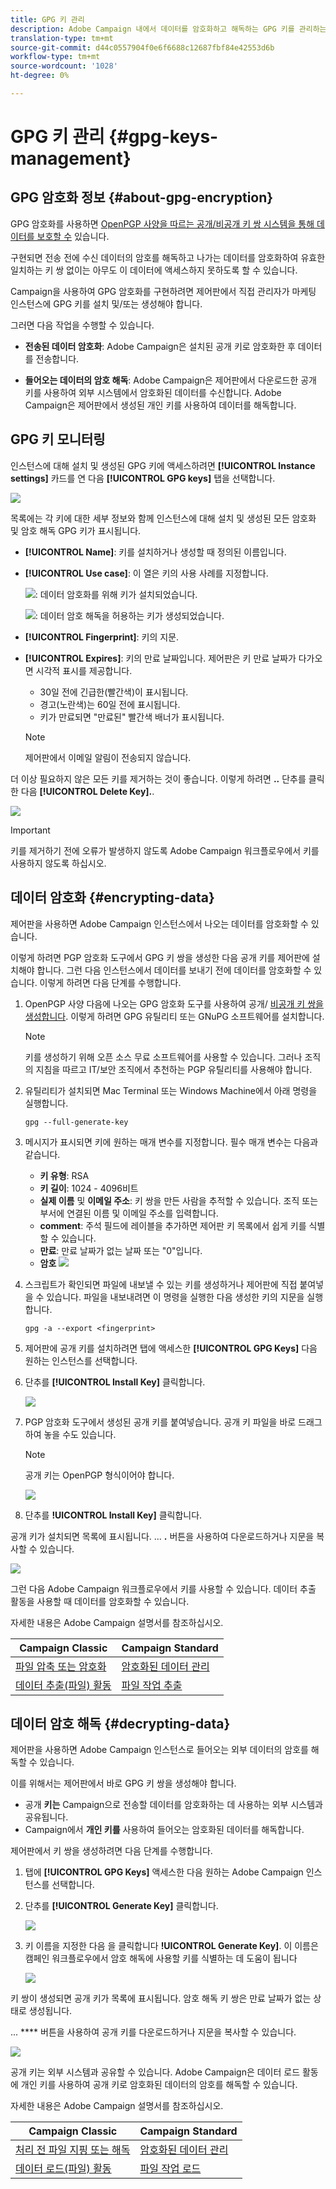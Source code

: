 ```yaml
---
title: GPG 키 관리
description: Adobe Campaign 내에서 데이터를 암호화하고 해독하는 GPG 키를 관리하는 방법을 알아봅니다.
translation-type: tm+mt
source-git-commit: d44c0557904f0e6f6688c12687fbf84e42553d6b
workflow-type: tm+mt
source-wordcount: '1028'
ht-degree: 0%

---
```



# GPG 키 관리 {#gpg-keys-management}

## GPG 암호화 정보 {#about-gpg-encryption}

GPG 암호화를 사용하면 [OpenPGP 사양을 따르는 공개/비공개 키 쌍 시스템을 통해 데이터를 보호할 수](https://www.openpgp.org/about/standard/) 있습니다.

구현되면 전송 전에 수신 데이터의 암호를 해독하고 나가는 데이터를 암호화하여 유효한 일치하는 키 쌍 없이는 아무도 이 데이터에 액세스하지 못하도록 할 수 있습니다.

Campaign을 사용하여 GPG 암호화를 구현하려면 제어판에서 직접 관리자가 마케팅 인스턴스에 GPG 키를 설치 및/또는 생성해야 합니다.

그러면 다음 작업을 수행할 수 있습니다.

* **전송된 데이터 암호화**: Adobe Campaign은 설치된 공개 키로 암호화한 후 데이터를 전송합니다.

* **들어오는 데이터의 암호 해독**: Adobe Campaign은 제어판에서 다운로드한 공개 키를 사용하여 외부 시스템에서 암호화된 데이터를 수신합니다. Adobe Campaign은 제어판에서 생성된 개인 키를 사용하여 데이터를 해독합니다.

## GPG 키 모니터링

인스턴스에 대해 설치 및 생성된 GPG 키에 액세스하려면 **[!UICONTROL Instance settings]** 카드를 연 다음 **[!UICONTROL GPG keys]** 탭을 선택합니다.

![](assets/gpg_list.png)

목록에는 각 키에 대한 세부 정보와 함께 인스턴스에 대해 설치 및 생성된 모든 암호화 및 암호 해독 GPG 키가 표시됩니다.

* **[!UICONTROL Name]**: 키를 설치하거나 생성할 때 정의된 이름입니다.
* **[!UICONTROL Use case]**: 이 열은 키의 사용 사례를 지정합니다.

   ![](assets/gpg_icon_encrypt.png): 데이터 암호화를 위해 키가 설치되었습니다.

   ![](assets/gpg_icon_decrypt.png): 데이터 암호 해독을 허용하는 키가 생성되었습니다.

* **[!UICONTROL Fingerprint]**: 키의 지문.
* **[!UICONTROL Expires]**: 키의 만료 날짜입니다. 제어판은 키 만료 날짜가 다가오면 시각적 표시를 제공합니다.

   * 30일 전에 긴급한(빨간색)이 표시됩니다.
   * 경고(노란색)는 60일 전에 표시됩니다.
   * 키가 만료되면 &quot;만료된&quot; 빨간색 배너가 표시됩니다.
   >[!NOTE]
   >
   >제어판에서 이메일 알림이 전송되지 않습니다.

더 이상 필요하지 않은 모든 키를 제거하는 것이 좋습니다. 이렇게 하려면 **..** 단추를 클릭한 다음 **[!UICONTROL Delete Key].**.

![](assets/gpg_delete.png)

>[!IMPORTANT]
>
>키를 제거하기 전에 오류가 발생하지 않도록 Adobe Campaign 워크플로우에서 키를 사용하지 않도록 하십시오.

## 데이터 암호화 {#encrypting-data}

제어판을 사용하면 Adobe Campaign 인스턴스에서 나오는 데이터를 암호화할 수 있습니다.

이렇게 하려면 PGP 암호화 도구에서 GPG 키 쌍을 생성한 다음 공개 키를 제어판에 설치해야 합니다. 그런 다음 인스턴스에서 데이터를 보내기 전에 데이터를 암호화할 수 있습니다. 이렇게 하려면 다음 단계를 수행합니다.

1. OpenPGP 사양 다음에 나오는 GPG 암호화 도구를 사용하여 공개/ [비공개 키 쌍을 생성합니다](https://www.openpgp.org/about/standard/). 이렇게 하려면 GPG 유틸리티 또는 GNuPG 소프트웨어를 설치합니다.

   >[!NOTE]
   >
   >키를 생성하기 위해 오픈 소스 무료 소프트웨어를 사용할 수 있습니다. 그러나 조직의 지침을 따르고 IT/보안 조직에서 추천하는 PGP 유틸리티를 사용해야 합니다.

1. 유틸리티가 설치되면 Mac Terminal 또는 Windows Machine에서 아래 명령을 실행합니다.

   `gpg --full-generate-key`

1. 메시지가 표시되면 키에 원하는 매개 변수를 지정합니다. 필수 매개 변수는 다음과 같습니다.

   * **키 유형**: RSA
   * **키 길이**: 1024 - 4096비트
   * **실제 이름** 및 **이메일 주소**: 키 쌍을 만든 사람을 추적할 수 있습니다. 조직 또는 부서에 연결된 이름 및 이메일 주소를 입력합니다.
   * **comment**: 주석 필드에 레이블을 추가하면 제어판 키 목록에서 쉽게 키를 식별할 수 있습니다.
   * **만료**: 만료 날짜가 없는 날짜 또는 &quot;0&quot;입니다.
   * **암호**
   ![](assets/gpg_command.png)

1. 스크립트가 확인되면 파일에 내보낼 수 있는 키를 생성하거나 제어판에 직접 붙여넣을 수 있습니다. 파일을 내보내려면 이 명령을 실행한 다음 생성한 키의 지문을 실행합니다.

   `gpg -a --export <fingerprint>`

1. 제어판에 공개 키를 설치하려면 탭에 액세스한 **[!UICONTROL GPG Keys]** 다음 원하는 인스턴스를 선택합니다.

1. 단추를 **[!UICONTROL Install Key]** 클릭합니다.

   ![](assets/gpg_install_button.png)

1. PGP 암호화 도구에서 생성된 공개 키를 붙여넣습니다. 공개 키 파일을 바로 드래그하여 놓을 수도 있습니다.

   >[!NOTE]
   >
   >공개 키는 OpenPGP 형식이어야 합니다.

   ![](assets/gpg_install_paste.png)

1. 단추를 **!UICONTROL Install Key]** 클릭합니다.

공개 키가 설치되면 목록에 표시됩니다. ... **.** 버튼을 사용하여 다운로드하거나 지문을 복사할 수 있습니다.

![](assets/gpg_install_download.png)

그런 다음 Adobe Campaign 워크플로우에서 키를 사용할 수 있습니다. 데이터 추출 활동을 사용할 때 데이터를 암호화할 수 있습니다.

자세한 내용은 Adobe Campaign 설명서를 참조하십시오.

| Campaign Classic | Campaign Standard |
---------|----------
| [파일 압축 또는 암호화](https://docs.adobe.com/content/help/en/campaign-classic/using/automating-with-workflows/general-operation/how-to-use-workflow-data.html#zipping-or-encrypting-a-file) | [암호화된 데이터 관리](https://docs.adobe.com/content/help/en/campaign-standard/using/managing-processes-and-data/workflow-general-operation/importing-data.html#managing-encrypted-data) |
| [데이터 추출(파일) 활동](https://docs.adobe.com/content/help/en/campaign-classic/using/automating-with-workflows/action-activities/extraction--file-.html) | [파일 작업 추출](https://docs.adobe.com/content/help/en/campaign-standard/using/managing-processes-and-data/data-management-activities/extract-file.html) |

## 데이터 암호 해독 {#decrypting-data}

제어판을 사용하면 Adobe Campaign 인스턴스로 들어오는 외부 데이터의 암호를 해독할 수 있습니다.

이를 위해서는 제어판에서 바로 GPG 키 쌍을 생성해야 합니다.

* 공개 **키는** Campaign으로 전송할 데이터를 암호화하는 데 사용하는 외부 시스템과 공유됩니다.
* Campaign에서 **개인 키를** 사용하여 들어오는 암호화된 데이터를 해독합니다.

제어판에서 키 쌍을 생성하려면 다음 단계를 수행합니다.

1. 탭에 **[!UICONTROL GPG Keys]** 액세스한 다음 원하는 Adobe Campaign 인스턴스를 선택합니다.

1. 단추를 **[!UICONTROL Generate Key]** 클릭합니다.

   ![](assets/gpg_generate.png)

1. 키 이름을 지정한 다음 을 클릭합니다 **!UICONTROL Generate Key]**. 이 이름은 캠페인 워크플로우에서 암호 해독에 사용할 키를 식별하는 데 도움이 됩니다

   ![](assets/gpg_generate_name.png)

키 쌍이 생성되면 공개 키가 목록에 표시됩니다. 암호 해독 키 쌍은 만료 날짜가 없는 상태로 생성됩니다.

... **** 버튼을 사용하여 공개 키를 다운로드하거나 지문을 복사할 수 있습니다.

![](assets/gpg_generate_list.png)

공개 키는 외부 시스템과 공유할 수 있습니다. Adobe Campaign은 데이터 로드 활동에 개인 키를 사용하여 공개 키로 암호화된 데이터의 암호를 해독할 수 있습니다.

자세한 내용은 Adobe Campaign 설명서를 참조하십시오.

| Campaign Classic | Campaign Standard |
---------|----------
| [처리 전 파일 지핑 또는 해독](https://docs.adobe.com/content/help/en/campaign-classic/using/automating-with-workflows/general-operation/importing-data.html#unzipping-or-decrypting-a-file-before-processing) | [암호화된 데이터 관리](https://docs.adobe.com/content/help/en/campaign-standard/using/managing-processes-and-data/workflow-general-operation/importing-data.html#managing-encrypted-data) |
| [데이터 로드(파일) 활동](https://docs.adobe.com/content/help/en/campaign-classic/using/automating-with-workflows/action-activities/data-loading--file-.html) | [파일 작업 로드](https://docs.adobe.com/content/help/en/campaign-standard/using/managing-processes-and-data/data-management-activities/load-file.html) |
